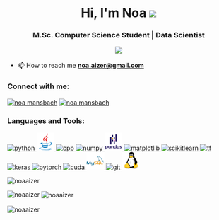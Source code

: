 
<h1 align="center">Hi, I'm Noa <img src="https://media.giphy.com/media/hvRJCLFzcasrR4ia7z/giphy.gif" width="30px"/></h1>
<h3 align="center"> M.Sc. Computer Science Student | Data Scientist </h3>
<p align="center">
<img src="https://media.giphy.com/media/oEuOH7aNSRht4Jx4K9/giphy.gif" width="100">
</p>
<!-- <div align="center">
  <img src="https://media.giphy.com/media/dWesBcTLavkZuG35MI/giphy.gif" width="600" height="300"/>
</div> -->

- 📫 How to reach me **noa.aizer@gmail.com**
<h3 align="left">Connect with me:</h3>
<p align="left">
<a href="https://www.linkedin.com/in/noa-mansbach" target="blank"><img align="center" src="https://raw.githubusercontent.com/rahuldkjain/github-profile-readme-generator/master/src/images/icons/Social/linked-in-alt.svg" alt="noa mansbach" height="30" width="40"/></a>
<a href="https://github.com/NoaAizer" target="blank" url=""><img align="center" src="https://raw.githubusercontent.com/rahuldkjain/github-profile-readme-generator/master/src/images/icons/Social/github.svg" alt="noa mansbach" height="30" width="40" /></a>
</p>


<h3 align="left">Languages and Tools:</h3>
<p align="left"> 
<a href="https://www.python.org/" target="_blank" rel="noreferrer"> <img src="https://upload.wikimedia.org/wikipedia/commons/thumb/c/c3/Python-logo-notext.svg/800px-Python-logo-notext.svg.png" alt="python" width="40" height="40"/> </a> 
<a href="https://www.java.com" target="_blank" rel="noreferrer"> <img src="https://raw.githubusercontent.com/devicons/devicon/master/icons/java/java-original.svg" alt="java" width="40" height="40"/> </a>
<a href="https://en.cppreference.com/w/" target="_blank" rel="noreferrer"> <img src="https://raw.githubusercontent.com/isocpp/logos/master/cpp_logo.png" alt="cpp" width="40" height="40"/> </a> 
<a href="https://numpy.org/" target="_blank" rel="noreferrer"> <img src="https://numpy.org/images/logo.svg" alt="numpy" width="40" height="40"/> </a> 
<a href="https://pandas.pydata.org/" target="_blank" rel="noreferrer"> <img src="https://raw.githubusercontent.com/devicons/devicon/master/icons/pandas/pandas-original-wordmark.svg" alt="pandas" width="40" height="40"/> </a> 
<a href="https://matplotlib.org/" target="_blank" rel="noreferrer"> <img src="https://github.com/valohai/ml-logos/blob/master/matplotlib.svg" alt="matplotlib" width="40" height="40"/> </a> 
<a href="https://scikit-learn.org/stable/" target="_blank" rel="noreferrer"> <img src="https://raw.githubusercontent.com/scikit-learn/scikit-learn/main/doc/logos/scikit-learn-logo.png" alt="scikitlearn" width="40" height="40"/> </a> 
<a href="https://www.tensorflow.org/" target="_blank" rel="noreferrer"> <img src="https://github.com/valohai/ml-logos/blob/master/tensorflow-tf.svg" alt="tf" width="40" height="40"/> </a> 
<a href="https://keras.io/" target="_blank" rel="noreferrer"> <img src="https://github.com/valohai/ml-logos/blob/master/keras.svg" alt="keras" width="40" height="40"/> </a> 
<a href="https://pytorch.org" target="_blank" rel="noreferrer"> <img src="https://github.com/valohai/ml-logos/blob/master/pytorch.svg" alt="pytorch" width="40" height="40"/> </a>
<a href="https://developer.nvidia.com/cuda-toolkit" target="_blank" rel="noreferrer"> <img src="https://github.com/valohai/ml-logos/blob/master/cuda.svg" alt="cuda" width="40" height="40"/> </a> 
<a href="https://www.mysql.com/" target="_blank" rel="noreferrer"> <img src="https://raw.githubusercontent.com/devicons/devicon/master/icons/mysql/mysql-original-wordmark.svg" alt="mysql" width="40" height="40"/> </a>
<a href="https://git-scm.com/" target="_blank" rel="noreferrer"> <img src="https://www.vectorlogo.zone/logos/git-scm/git-scm-icon.svg" alt="git" width="40" height="40"/> </a> 
<a href="https://www.linux.org/" target="_blank" rel="noreferrer"> <img src="https://raw.githubusercontent.com/devicons/devicon/master/icons/linux/linux-original.svg" alt="linux" width="40" height="40"/> </a> 
</p>


<p align="left"> <img src="https://komarev.com/ghpvc/?username=noaaizer&label=Profile%20views&color=0e75b6&style=flat" alt="noaaizer" /> </p>

<!-- <p align="left"> <a href="https://github.com/ryo-ma/github-profile-trophy"><img src="https://github-profile-trophy.vercel.app/?username=noaaizer" alt="noaaizer" /></a> </p>
 -->
<p><img align="left" src="https://github-readme-stats.vercel.app/api/top-langs?username=noaaizer&show_icons=true&locale=en&layout=compact" alt="noaaizer" /></p>

<p>&nbsp;<img align="center" src="https://github-readme-stats.vercel.app/api?username=noaaizer&show_icons=true&locale=en" alt="noaaizer" /></p>

<p><img align="center" src="https://github-readme-streak-stats.herokuapp.com/?user=noaaizer&" alt="noaaizer" /></p>

